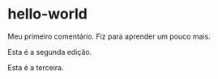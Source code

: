 # hello-world

Meu primeiro comentário.
Fiz para aprender um pouco mais.

Esta é a segunda edição.

Esta é a terceira.
